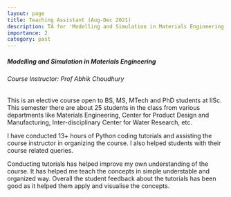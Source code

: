 ```yaml
---
layout: page
title: Teaching Assistant (Aug-Dec 2021)
description: TA for 'Modelling and Simulation in Materials Engineering' course in Materials Engineering Department at IISc, Bangalore
importance: 2
category: past
---
```

##### Modelling and Simulation in Materials Engineering
###### Course Instructor: Prof Abhik Choudhury

This is an elective course open to BS, MS, MTech and PhD students at IISc. This semester there are about 25 students in the class from various departments like Materials Engineering, Center for Product Design and Manufacturing, Inter-disciplinary Center for Water Research, etc.

I have conducted 13+ hours of Python coding tutorials and assisting the course instructor in organizing the course. I also helped students with their course related queries.

Conducting tutorials has helped improve my own understanding of the course. It has helped me teach the concepts in simple understable and organized way. Overall the student feedback about the tutorials has been good as it helped them apply and visualise the concepts.
